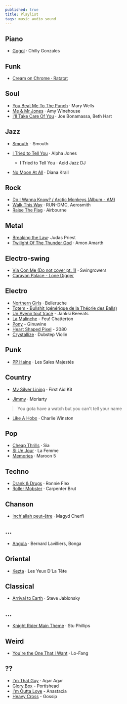 ```yaml
---
published: true
title: Playlist
tags: music audio sound
---
```


## Piano

- [Gogol](https://www.deezer.com/track/128427825?utm_source=deezer&utm_content=track-128427825&utm_term=990639082_1568141671&utm_medium=web) · Chilly Gonzales

## Funk

- [Cream on Chrome · Ratatat](https://www.youtube.com/watch?v=xlcywgEMuGI&list=RDxlcywgEMuGI&start_radio=1)

## Soul

- [You Beat Me To The Punch](https://www.deezer.com/track/3051087?utm_source=deezer&utm_content=track-3051087&utm_term=990639082_1568141126&utm_medium=web) · Mary Wells
- [Me & Mr Jones](https://www.deezer.com/track/2176854?utm_source=deezer&utm_content=track-2176854&utm_term=990639082_1568233907&utm_medium=web) · Amy Winehouse
- [I'll Take Care Of You](https://www.deezer.com/track/61115261?utm_source=deezer&utm_content=track-61115261&utm_term=990639082_1568356542&utm_medium=web) · Joe Bonamassa, Beth Hart


## Jazz
- [Smouth](https://www.deezer.com/track/15162438?utm_source=deezer&utm_content=track-15162438&utm_term=990639082_1568141787&utm_medium=web) - Smouth

- [I Tried to Tell You](https://www.deezer.com/track/108932922?utm_source=deezer&utm_content=track-108932922&utm_term=990639082_1568141241&utm_medium=web) · Alpha Jones
	- I Tried to Tell You · Acid Jazz DJ

- [No Moon At All](https://www.deezer.com/track/355699101?utm_source=deezer&utm_content=track-355699101&utm_term=990639082_1568141296&utm_medium=web) · Diana Krall

## Rock

- [Do I Wanna Know? / Arctic Monkeys (Album - AM)](https://www.youtube.com/watch?v=bpOSxM0rNPM)
- [Walk This Way](https://www.deezer.com/track/7410987?utm_source=deezer&utm_content=track-7410987&utm_term=990639082_1568141941&utm_medium=web) · RUN-DMC, Aerosmith
- [Raise The Flag](https://www.deezer.com/track/5609972?utm_source=deezer&utm_content=track-5609972&utm_term=990639082_1568408444&utm_medium=web) · Airbourne

## Metal
- [Breaking the Law](https://www.deezer.com/track/557625?utm_source=deezer&utm_content=track-557625&utm_term=990639082_1568408725&utm_medium=web)· Judas Priest
- [Twilight Of The Thunder God](https://www.deezer.com/track/70876820?utm_source=deezer&utm_content=track-70876820&utm_term=990639082_1568408921&utm_medium=web) · Amon Amarth

## Electro-swing

- [Via Con Me (Do not cover pt. 1)](https://www.deezer.com/track/88213637?utm_source=deezer&utm_content=track-88213637&utm_term=990639082_1568355811&utm_medium=web) · Swingrowers
- [Caravan Palace - Lone Digger](https://www.youtube.com/watch?v=UbQgXeY_zi4)

## Electro 
- [Northern Girls](https://www.deezer.com/track/104910694?utm_source=deezer&utm_content=track-104910694&utm_term=990639082_1568141375&utm_medium=web) · Belleruche
- [Totem - Bullshit (générique de la Théorie des Balls) ](https://www.youtube.com/watch?v=nyh1QVmKanU)
- [Un Avenir tout tracé](https://www.deezer.com/track/61266857?utm_source=deezer&utm_content=track-61266857&utm_term=990639082_1568141446&utm_medium=web) - Janksi Beeeats
- [La Malinche](https://www.deezer.com/track/109703032?utm_source=deezer&utm_content=track-109703032&utm_term=990639082_1568141502&utm_medium=web) - Feu! Chatterton
- [Pony](https://www.deezer.com/track/82524066?utm_source=deezer&utm_content=track-82524066&utm_term=990639082_1568141572&utm_medium=web) - Ginuwine
- [Heart Shaped Pixel](https://www.deezer.com/track/92882266?utm_source=deezer&utm_content=track-92882266&utm_term=990639082_1568141620&utm_medium=web) - 2080
- [Crystallize](https://www.deezer.com/track/77986213?utm_source=deezer&utm_content=track-77986213&utm_term=990639082_1568405590&utm_medium=web) · Dubstep Violin

## Punk

- [PP Haine](https://www.deezer.com/track/61226539?utm_source=deezer&utm_content=track-61226539&utm_term=990639082_1568141717&utm_medium=web) · Les Sales Majestés

## Country
- [My Silver Lining](https://www.deezer.com/album/7562641?utm_source=deezer&utm_content=album-7562641&utm_term=990639082_1568140813&utm_medium=web) · First Aid Kit

- [Jimmy](https://www.deezer.com/track/92216462?utm_source=deezer&utm_content=track-92216462&utm_term=990639082_1568140900&utm_medium=web) · Moriarty
> You gota have a watch but you can't tell your name

- [Like A Hobo](https://www.deezer.com/track/434229562?utm_source=deezer&utm_content=track-434229562&utm_term=990639082_1568233444&utm_medium=web) · Charlie Winston

## Pop
- [Cheap Thrills](https://www.deezer.com/track/118195184?utm_source=deezer&utm_content=track-118195184&utm_term=990639082_1568144721&utm_medium=web)  · Sia
- [Si Un Jour](https://www.deezer.com/track/68155480?utm_source=deezer&utm_content=track-68155480&utm_term=990639082_1568408201&utm_medium=web) · La Femme
- [Memories](https://www.deezer.com/track/755405702?utm_source=deezer&utm_content=track-755405702&utm_term=990639082_1573158435&utm_medium=web) · Maroon 5

## Techno
- [Drank & Drugs](https://www.deezer.com/track/98244132?utm_source=deezer&utm_content=track-98244132&utm_term=990639082_1568144854&utm_medium=web) · Ronnie Flex
- [Roller Mobster](https://www.deezer.com/track/375302091?utm_source=deezer&utm_content=track-375302091&utm_term=990639082_1573163466&utm_medium=web) · Carpenter Brut

## Chanson
- [Inch'allah peut-être](https://www.deezer.com/track/141164465?utm_source=deezer&utm_content=track-141164465&utm_term=990639082_1568145025&utm_medium=web) · Magyd Cherfi

## ...
- [Angola](https://www.deezer.com/track/7408626?utm_source=deezer&utm_content=track-7408626&utm_term=990639082_1568406944&utm_medium=web) · Bernard Lavilliers, Bonga

## Oriental
- [Kezta](https://www.deezer.com/track/119242226?utm_source=deezer&utm_content=track-119242226&utm_term=990639082_1568233798&utm_medium=web) · Les Yeux D'La Tête

## Classical

- [Arrival to Earth](https://www.deezer.com/track/3583337?utm_source=deezer&utm_content=track-3583337&utm_term=990639082_1570554588&utm_medium=web) · Steve Jablonsky

## ...
- [Knight Rider Main Theme](https://www.deezer.com/track/6449398?utm_source=deezer&utm_content=track-6449398&utm_term=990639082_1568145515&utm_medium=web) · Stu Phillips

## Weird
- [You're the One That I Want](https://www.deezer.com/track/74252546?utm_source=deezer&utm_content=track-74252546&utm_term=990639082_1568397201&utm_medium=web)  · Lo-Fang

## ??
- [I'm That Guy](https://www.deezer.com/track/130941724?utm_source=deezer&utm_content=track-130941724&utm_term=990639082_1570477495&utm_medium=web) · Agar Agar
- [Glory Box](https://www.youtube.com/watch?v=4qQyUi4zfDs) - Portishead
- [I'm Outta Love](https://www.youtube.com/watch?v=TnOy6HEf7HU) - Anastacia
- [Heavy Cross](https://www.youtube.com/watch?v=5mQVljB7JGw) - Gossip
